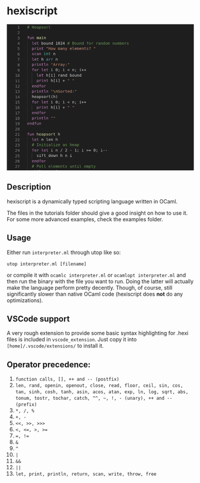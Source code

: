 # hexiscript
![Heapsort implemented in hexiscript](./images/hexiscript.png)
## Description
hexiscript is a dynamically typed scripting language written in OCaml.

The files in the tutorials folder should give a good insight on how to use it. For some more advanced examples, check the examples folder.
## Usage
Either run `interpreter.ml`  through utop like so:

    utop interpreter.ml [filename]

or compile it with `ocamlc interpreter.ml` or `ocamlopt interpreter.ml` and then run the binary with the file you want to run. Doing the latter will actually make the language perform pretty decently. Though, of course, still significantly slower than native OCaml code (hexiscript does **not** do any optimizations).

## VSCode support
A very rough extension to provide some basic syntax highlighting for .hexi files is included in `vscode_extension`. Just copy it into `[home]/.vscode/extensions/` to install it.

## Operator precedence:
1. `function calls, [], ++ and -- (postfix)`
1. `len, rand, openin, openout, close, read, floor, ceil, sin, cos, tan, sinh, cosh, tanh, asin, acos, atan, exp, ln, log, sqrt, abs, tonum, tostr, tochar, catch, ^^, ~, !, - (unary), ++ and -- (prefix)`
1. `*, /, %`
1. `+, -`
1. `<<, >>, >>>`
1. `<, <=, >, >=`
1. `=, !=`
1. `&`
1. `^`
1. `|`
1. `&&`
1. `||`
1. `let, print, println, return, scan, write, throw, free`